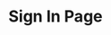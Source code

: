 ---
id: sign-in-page
title: Sign In Page
sidebar_label: Sign In Page
sidebar_position: 1
tags: []
---